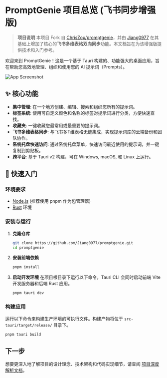 # PromptGenie 项目总览 (飞书同步增强版)

> **项目说明**
> 本项目 Fork 自 [ChrisZou/promptgenie](https://github.com/ChrisZou/promptgenie)，并由 [Jiang0977](https://github.com/Jiang0977) 在其基础上增加了核心的**飞书多维表格双向同步**功能。本文档旨在为该增强版提供技术和入门参考。

欢迎来到 PromptGenie！这是一个基于 Tauri 构建的、功能强大的桌面应用，旨在帮助您高效地管理、组织和使用您的 AI 提示词（Prompts）。

![App Screenshot](https://raw.githubusercontent.com/Jiang0977/promptgenie/main/assets/app_screenshot_v0.1.0.png)

## ✨ 核心功能

- **集中管理**: 在一个地方创建、编辑、搜索和组织您所有的提示词。
- **标签系统**: 使用可自定义颜色和名称的标签对提示词进行分类，方便快速查找。
- **收藏夹**: 一键收藏您最常用或最重要的提示词。
- **飞书多维表格同步**: 与飞书多T维表格无缝集成，实现提示词库的云端备份和团队协作。
- **系统托盘快速访问**: 通过系统托盘菜单，快速访问最近使用的提示词，并一键复制到剪贴板。
- **跨平台**: 基于 Tauri v2 构建，可在 Windows, macOS, 和 Linux 上运行。

## 🚀 快速入门

### 环境要求

- [Node.js](https://nodejs.org/en/) (推荐使用 pnpm 作为包管理器)
- [Rust](https://www.rust-lang.org/tools/install) 环境

### 安装与运行

1.  **克隆仓库**
    ```bash
    git clone https://github.com/Jiang0977/promptgenie.git
    cd promptgenie
    ```

2.  **安装前端依赖**
    ```bash
    pnpm install
    ```

3.  **启动开发环境**
    在项目根目录下运行以下命令，Tauri CLI 会同时启动前端 Vite 开发服务器和后端 Rust 应用。
    ```bash
    pnpm tauri dev
    ```

### 构建应用

运行以下命令来构建生产环境的可执行文件。构建产物将位于 `src-tauri/target/release/` 目录下。
```bash
pnpm tauri build
```

## 下一步

想要更深入地了解项目的设计理念、技术架构和代码实现细节，请查阅 [项目深度解析文档](./project-overview.md)。 